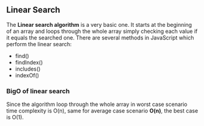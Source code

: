## Linear Search

The **Linear search algorithm** is a very basic one. It starts at the beginning of an array and loops through the whole array simply checking each value if it equals the searched one. 
There are several methods in JavaScript which perform the linear search:

* find()
* findIndex()
* includes()
* indexOf()

### BigO of linear search

Since the algorithm loop through the whole array in worst case scenario time complexity is O(n), same for average case scenario **O(n)**, the best case is O(1).

